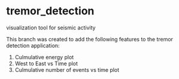 # tremor_detection
visualization tool for seismic activity

This branch was created to add the following features to the tremor detection application:

1. Culmulative energy plot
2. West to East vs Time plot
3. Culmulative number of events vs time plot
